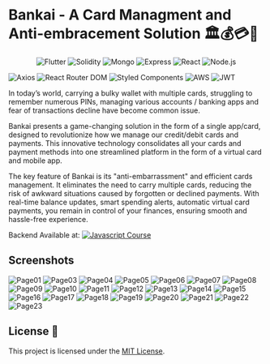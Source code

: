 # Bankai - A Card Managment and Anti-embracement Solution 🏛️💰💳📱

<p align="center">
  <img alt="Flutter" src="https://img.shields.io/badge/Flutter-02569B?style=for-the-badge&logo=flutter&logoColor=white">
  <img alt="Solidity" src="https://img.shields.io/badge/Solidity-e6e6e6?style=for-the-badge&logo=solidity&logoColor=black">
  <img alt="Mongo" src="https://img.shields.io/badge/MongoDB-4EA94B?style=for-the-badge&logo=mongodb&logoColor=white">
  <img alt="Express" src="https://img.shields.io/badge/Express%20js-000000?style=for-the-badge&logo=express&logoColor=white">
  <img alt="React" src="https://img.shields.io/badge/React-20232A?style=for-the-badge&logo=react&logoColor=61DAFB">
  <img alt="Node.js" src="https://img.shields.io/badge/Node%20js-339933?style=for-the-badge&logo=nodedotjs&logoColor=white">
</p>

![Axios](https://img.shields.io/badge/axios-671ddf?&style=for-the-badge&logo=axios&logoColor=white
) ![React Router DOM](https://img.shields.io/badge/React_Router-CA4245?style=for-the-badge&logo=react-router&logoColor=white
) ![Styled Components](https://img.shields.io/badge/styled--components-DB7093?style=for-the-badge&logo=styled-components&logoColor=white
) ![AWS](https://img.shields.io/badge/Amazon_AWS-FF9900?style=for-the-badge&logo=amazonaws&logoColor=white
) ![JWT](https://img.shields.io/badge/JWT-000000?style=for-the-badge&logo=JSON%20web%20tokens&logoColor=white
)


In today’s world, carrying a bulky wallet with multiple cards, struggling to remember numerous PINs, managing various accounts / banking apps and fear of transactions decline have become common issue. 

Bankai presents a game-changing solution in the form of a single app/card, designed to revolutionize how we manage our credit/debit cards and payments. This innovative technology consolidates all your cards and payment methods into one streamlined platform in the form of a virtual card and mobile app.

The key feature of Bankai is its "anti-embarrassment" and efficient cards management. It eliminates the need to carry multiple cards, reducing the risk of awkward situations caused by forgotten or declined payments. With real-time balance updates, smart spending alerts, automatic virtual card payments, you remain in control of your finances, ensuring smooth and hassle-free experience.

Backend Available at: [![Javascript Course](https://img.shields.io/badge/github-%23121011.svg?style=for-the-badge&logo=github&logoColor=white)](https://github.com/hafizabdullah510/Bankai-backend)

## Screenshots
![Page01](https://github.com/saimhafeez/bankai/blob/main/screenshots/Bankai%20-%20FYP%202%20Presentation_Page1.jpg)
![Page03](https://github.com/saimhafeez/bankai/blob/main/screenshots/Bankai%20-%20FYP%202%20Presentation_Page3.jpg)
![Page04](https://github.com/saimhafeez/bankai/blob/main/screenshots/Bankai%20-%20FYP%202%20Presentation_Page4.jpg)
![Page05](https://github.com/saimhafeez/bankai/blob/main/screenshots/Bankai%20-%20FYP%202%20Presentation_Page5.jpg)
![Page06](https://github.com/saimhafeez/bankai/blob/main/screenshots/Bankai%20-%20FYP%202%20Presentation_Page6.jpg)
![Page07](https://github.com/saimhafeez/bankai/blob/main/screenshots/Bankai%20-%20FYP%202%20Presentation_Page7.jpg)
![Page08](https://github.com/saimhafeez/bankai/blob/main/screenshots/Bankai%20-%20FYP%202%20Presentation_Page8.jpg)
![Page09](https://github.com/saimhafeez/bankai/blob/main/screenshots/Bankai%20-%20FYP%202%20Presentation_Page9.jpg)
![Page10](https://github.com/saimhafeez/bankai/blob/main/screenshots/Bankai%20-%20FYP%202%20Presentation_Page10.jpg)
![Page11](https://github.com/saimhafeez/bankai/blob/main/screenshots/Bankai%20-%20FYP%202%20Presentation_Page11.jpg)
![Page12](https://github.com/saimhafeez/bankai/blob/main/screenshots/Bankai%20-%20FYP%202%20Presentation_Page12.jpg)
![Page13](https://github.com/saimhafeez/bankai/blob/main/screenshots/Bankai%20-%20FYP%202%20Presentation_Page13.jpg)
![Page14](https://github.com/saimhafeez/bankai/blob/main/screenshots/Bankai%20-%20FYP%202%20Presentation_Page14.jpg)
![Page15](https://github.com/saimhafeez/bankai/blob/main/screenshots/Bankai%20-%20FYP%202%20Presentation_Page15.jpg)
![Page16](https://github.com/saimhafeez/bankai/blob/main/screenshots/Bankai%20-%20FYP%202%20Presentation_Page16.jpg)
![Page17](https://github.com/saimhafeez/bankai/blob/main/screenshots/Bankai%20-%20FYP%202%20Presentation_Page17.jpg)
![Page18](https://github.com/saimhafeez/bankai/blob/main/screenshots/Bankai%20-%20FYP%202%20Presentation_Page18.jpg)
![Page19](https://github.com/saimhafeez/bankai/blob/main/screenshots/Bankai%20-%20FYP%202%20Presentation_Page19.jpg)
![Page20](https://github.com/saimhafeez/bankai/blob/main/screenshots/Bankai%20-%20FYP%202%20Presentation_Page20.jpg)
![Page21](https://github.com/saimhafeez/bankai/blob/main/screenshots/Bankai%20-%20FYP%202%20Presentation_Page21.jpg)
![Page22](https://github.com/saimhafeez/bankai/blob/main/screenshots/Bankai%20-%20FYP%202%20Presentation_Page22.jpg)
![Page23](https://github.com/saimhafeez/bankai/blob/main/screenshots/Bankai%20-%20FYP%202%20Presentation_Page23.jpg)

## License 📄

This project is licensed under the [MIT License](LICENSE).
